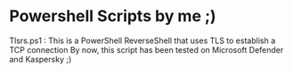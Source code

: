 # Powershell Scripts by me ;)

Tlsrs.ps1 : This is a PowerShell ReverseShell that uses TLS to establish a TCP connection
By now, this script has been tested on Microsoft Defender and Kaspersky ;)
